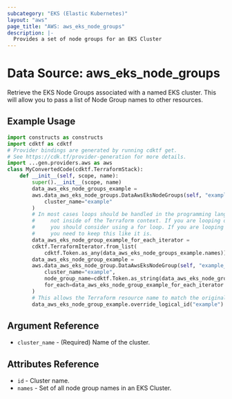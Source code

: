 ```yaml
---
subcategory: "EKS (Elastic Kubernetes)"
layout: "aws"
page_title: "AWS: aws_eks_node_groups"
description: |-
  Provides a set of node groups for an EKS Cluster
---
```


# Data Source: aws_eks_node_groups

Retrieve the EKS Node Groups associated with a named EKS cluster. This will allow you to pass a list of Node Group names to other resources.

## Example Usage

```python
import constructs as constructs
import cdktf as cdktf
# Provider bindings are generated by running cdktf get.
# See https://cdk.tf/provider-generation for more details.
import ...gen.providers.aws as aws
class MyConvertedCode(cdktf.TerraformStack):
    def __init__(self, scope, name):
        super().__init__(scope, name)
        data_aws_eks_node_groups_example =
        aws.data_aws_eks_node_groups.DataAwsEksNodeGroups(self, "example",
            cluster_name="example"
        )
        # In most cases loops should be handled in the programming language context and
        #     not inside of the Terraform context. If you are looping over something external, e.g. a variable or a file input
        #     you should consider using a for loop. If you are looping over something only known to Terraform, e.g. a result of a data source
        #     you need to keep this like it is.
        data_aws_eks_node_group_example_for_each_iterator =
        cdktf.TerraformIterator.from_list(
            cdktf.Token.as_any(data_aws_eks_node_groups_example.names))
        data_aws_eks_node_group_example =
        aws.data_aws_eks_node_group.DataAwsEksNodeGroup(self, "example_1",
            cluster_name="example",
            node_group_name=cdktf.Token.as_string(data_aws_eks_node_group_example_for_each_iterator.value),
            for_each=data_aws_eks_node_group_example_for_each_iterator
        )
        # This allows the Terraform resource name to match the original name. You can remove the call if you don't need them to match.
        data_aws_eks_node_group_example.override_logical_id("example")
```

## Argument Reference

* `cluster_name` - (Required) Name of the cluster.

## Attributes Reference

* `id` - Cluster name.
* `names` - Set of all node group names in an EKS Cluster.

<!-- cache-key: cdktf-0.17.0-pre.15 input-67e4c28097db0a006e86f916ccac086093759cae927ef1de592203bbfe16be3a -->